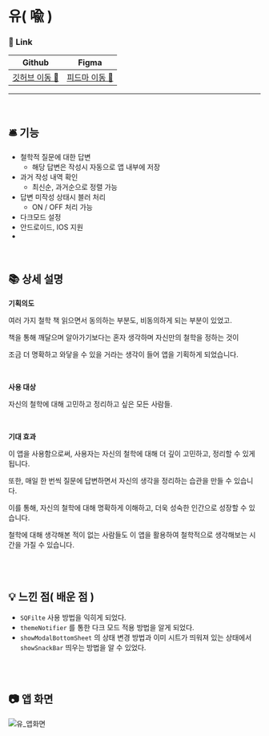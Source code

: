 # 유( 喩 )

### 🔗 Link

| Github | Figma |
| --- | --- |
| [깃허브 이동 🚀](https://github.com/LIMMIHEE/u-philosophy) | [피드마 이동 🚀](https://www.figma.com/file/I3xqjvp7U8EGRnVFpdf1Kb/%EC%B2%A0%ED%95%99-%EC%96%B4%ED%94%8C-%EB%94%94%EC%9E%90%EC%9D%B8-%EC%8B%9C%EC%95%88?type=design&node-id=0%3A1&t=kiPXyPYLQ080d2SI-1) |

---
<br/>

## 🛎️ 기능

- 철학적 질문에 대한 답변
    - 해당 답변은 작성시 자동으로 앱 내부에 저장
- 과거 작성 내역 확인
    - 최신순, 과거순으로 정렬 가능
- 답변 미작성 상태시 블러 처리
    - ON / OFF 처리 가능
- 다크모드 설정
- 안드로이드, IOS 지원
- 
<br/>

## 📚 상세 설명

**기획의도**

여러 가지 철학 책 읽으면서 동의하는 부분도, 비동의하게 되는 부분이 있었고.

책을 통해 깨달으며 알아가기보다는 혼자 생각하며 자신만의 철학을 정하는 것이

조금 더 명확하고 와닿을 수 있을 거라는 생각이 들어 앱을 기획하게 되었습니다.

<br/>

**사용 대상**

자신의 철학에 대해 고민하고 정리하고 싶은 모든 사람들. 

<br/>

**기대 효과**

이 앱을 사용함으로써, 사용자는 자신의 철학에 대해 더 깊이 고민하고, 정리할 수 있게 됩니다. 

또한, 매일 한 번씩 질문에 답변하면서 자신의 생각을 정리하는 습관을 만들 수 있습니다. 

이를 통해, 자신의 철학에 대해 명확하게 이해하고, 더욱 성숙한 인간으로 성장할 수 있습니다.

철학에 대해 생각해본 적이 없는 사람들도 이 앱을 활용하여 철학적으로 생각해보는 시간을 가질 수 있습니다.

<br/>
<br/>

## 💡 느낀 점( 배운 점 )

- `SQFilte` 사용 방법을 익히게 되었다.
- `themeNotifier` 를 통한 다크 모드 적용 방법을 알게 되었다.
- `showModalBottomSheet` 의 상태 변경 방법과
이미 시트가 띄워져 있는 상태에서 `showSnackBar` 띄우는 방법을 알 수 있었다.

<br/>
<br/>

## 📷  앱 화면
![유_앱화면](https://github.com/LIMMIHEE/u-philosophy/assets/48482259/07f82ede-28e7-4045-944f-3009043b8e2b)


